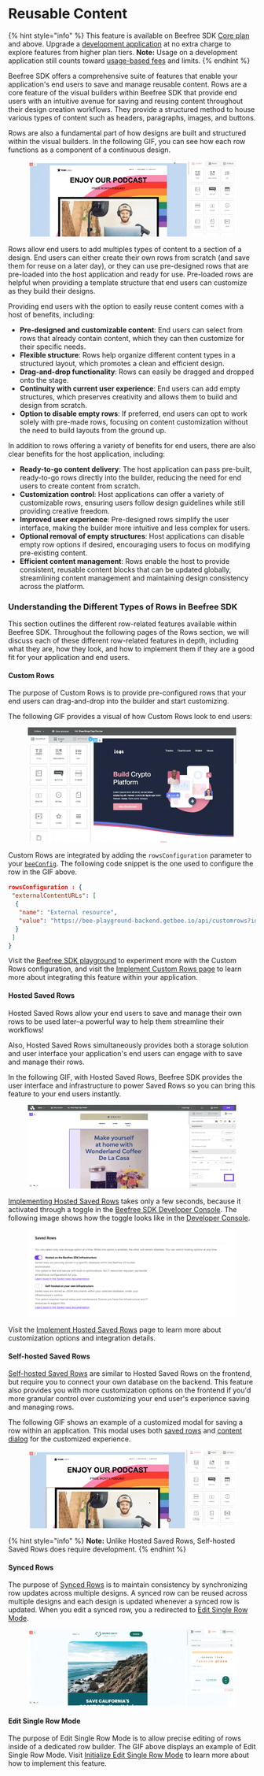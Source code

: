 # Reusable Content

{% hint style="info" %}
This feature is available on Beefree SDK [Core plan](https://dam.beefree.io/pluginpricing) and above. Upgrade a [development application](../../getting-started/readme/development-applications.md) at no extra charge to explore features from higher plan tiers. **Note:** Usage on a development application still counts toward [usage-based fees](https://devportal.beefree.io/hc/en-us/articles/4403095825042-Usage-based-fees) and limits.
{% endhint %}

Beefree SDK offers a comprehensive suite of features that enable your application's end users to save and manage reusable content. Rows are a core feature of the visual builders within Beefree SDK that provide end users with an intuitive avenue for saving and reusing content throughout their design creation workflows. They provide a structured method to house various types of content such as headers, paragraphs, images, and buttons.

Rows are also a fundamental part of how designs are built and structured within the visual builders. In the following GIF, you can see how each row functions as a component of a continuous design.&#x20;

<figure><img src="../../.gitbook/assets/CleanShot 2024-12-03 at 17.29.14.gif" alt=""><figcaption></figcaption></figure>

Rows allow end users to add multiples types of content to a section of a design. End users can either create their own rows from scratch (and save them for reuse on a later day), or they can use pre-designed rows that are  pre-loaded into the host application and ready for use. Pre-loaded rows are helpful when providing a template structure that end users can customize as they build their designs.&#x20;

Providing end users with the option to easily reuse content comes with a host of benefits, including:

* **Pre-designed and customizable content**: End users can select from rows that already contain content, which they can then customize for their specific needs.
* **Flexible structure**: Rows help organize different content types in a structured layout, which promotes a clean and efficient design.
* **Drag-and-drop functionality**: Rows can easily be dragged and dropped onto the stage.
* **Continuity with current user experience**: End users can add empty structures, which preserves creativity and allows them to build and design from scratch.
* **Option to disable empty rows**: If preferred, end users can opt to work solely with pre-made rows, focusing on content customization without the need to build layouts from the ground up.

In addition to rows offering a variety of benefits for end users, there are also clear benefits for the host application, including:&#x20;

* **Ready-to-go content delivery**: The host application can pass pre-built, ready-to-go rows directly into the builder, reducing the need for end users to create content from scratch.
* **Customization control**: Host applications can offer a variety of customizable rows, ensuring users follow design guidelines while still providing creative freedom.
* **Improved user experience**: Pre-designed rows simplify the user interface, making the builder more intuitive and less complex for users.
* **Optional removal of empty structures**: Host applications can disable empty row options if desired, encouraging users to focus on modifying pre-existing content.
* **Efficient content management**: Rows enable the host to provide consistent, reusable content blocks that can be updated globally, streamlining content management and maintaining design consistency across the platform.

### Understanding the Different Types of Rows in Beefree SDK

This section outlines the different row-related features available within Beefree SDK. Throughout the following pages of the Rows section, we will discuss each of these different row-related features in depth, including what they are, how they look, and how to implement them if they are a good fit for your application and end users.&#x20;

#### Custom Rows

The purpose of Custom Rows is to provide pre-configured rows that your end users can drag-and-drop into the builder and start customizing.

The following GIF provides a visual of how Custom Rows look to end users:

<figure><img src="../../.gitbook/assets/CleanShot 2024-12-03 at 17.53.35.gif" alt=""><figcaption></figcaption></figure>

Custom Rows are integrated by adding the `rowsConfiguration` parameter to your [`beeConfig`](../../getting-started/readme/installation/configuration-parameters/). The following code snippet is the one used to configure the row in the GIF above.

```json
rowsConfiguration : {
 "externalContentURLs": [
  {
   "name": "External resource",
   "value": "https://bee-playground-backend.getbee.io/api/customrows?ids=1,2,3,4"
  }
 ]
}
```

Visit the [Beefree SDK playground](https://developers.beefree.io/playground) to experiment more with the Custom Rows configuration, and visit the [Implement Custom Rows page](create/pre-build/implement-custom-rows.md) to learn more about integrating this feature within your application.

#### Hosted Saved Rows

Hosted Saved Rows allow your end users to save and manage their own rows to be used later–a powerful way to help them streamline their workflows!

Also, Hosted Saved Rows simultaneously provides both a storage solution and user interface your application's end users can engage with to save and manage their rows.

In the following GIF, with Hosted Saved Rows, Beefree SDK provides the user interface and infrastructure to power Saved Rows so you can bring this feature to your end users instantly.  &#x20;

<figure><img src="../../.gitbook/assets/CleanShot 2024-12-03 at 18.22.16.gif" alt=""><figcaption></figcaption></figure>

[Implementing Hosted Saved Rows](create/save/implement-hosted-saved-rows.md) takes only a few seconds, because it activated through a toggle in the [Beefree SDK Developer Console](https://developers.beefree.io/accounts/login/?from=website_menu). The following image shows how the toggle looks like in the [Developer Console](https://developers.beefree.io/accounts/login/?from=website_menu). &#x20;

<figure><img src="../../.gitbook/assets/CleanShot 2024-12-03 at 18.26.16.png" alt=""><figcaption></figcaption></figure>

Visit the [Implement Hosted Saved Rows](create/save/implement-hosted-saved-rows.md) page to learn more about customization options and integration details.

#### Self-hosted Saved Rows

[Self-hosted Saved Rows](create/save/implement-self-hosted-saved-rows/) are similar to Hosted Saved Rows on the frontend, but require you to connect your own database on the backend. This feature also provides you with more customization options on the frontend if you'd more granular control over customizing your end user's experience saving and managing rows.

&#x20;The following GIF shows an example of a customized modal for saving a row within an application. This modal uses both [saved rows](./#hosted-saved-rows) and [content dialog](../../other-customizations/advanced-options/content-dialog.md) for the customized experience.

<figure><img src="../../.gitbook/assets/CleanShot 2024-12-03 at 18.45.20.gif" alt=""><figcaption></figcaption></figure>

{% hint style="info" %}
**Note:** Unlike Hosted Saved Rows, Self-hosted Saved Rows does require development.
{% endhint %}

#### Synced Rows

The purpose of [Synced Rows](sync/implement-synced-rows.md) is to maintain consistency by synchronizing row updates across multiple designs. A synced row can be reused across multiple designs and each design is updated whenever a synced row is updated. When you edit a synced row, you a redirected to [Edit Single Row Mode](sync/initialize-edit-single-row-mode.md).

<figure><img src="../../.gitbook/assets/CleanShot 2024-12-03 at 18.57.13.gif" alt=""><figcaption></figcaption></figure>

#### Edit Single Row Mode

The purpose of Edit Single Row Mode is to allow precise editing of rows inside of a dedicated row builder. The GIF above displays an example of Edit Single Row Mode. Visit [Initialize Edit Single Row Mode](sync/initialize-edit-single-row-mode.md) to learn more about how to implement this feature.
